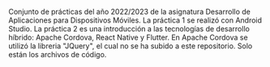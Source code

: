 Conjunto de prácticas del año 2022/2023 de la asignatura Desarrollo de Aplicaciones para Dispositivos Móviles.
La práctica 1 se realizó con Android Studio.
La práctica 2 es una introducción a las tecnologías de desarrollo híbrido: Apache Cordova, React Native y Flutter.
En Apache Cordova se utilizó la libreria "JQuery", el cual no se ha subido a este repositorio.
Solo están los archivos de código. 